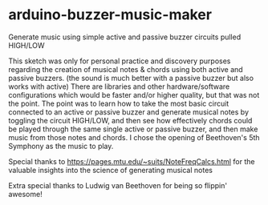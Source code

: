# arduino-buzzer-music-maker
Generate music using simple active and passive buzzer circuits pulled HIGH/LOW

This sketch was only for personal practice and discovery purposes regarding
the creation of musical notes & chords using both active and passive buzzers.
 (the sound is much better with a passive buzzer but also works with active)
There are libraries and other hardware/software configurations which would
be faster and/or higher quality, but that was not the point. The point was to
learn how to take the most basic circuit connected to an active or passive 
buzzer and generate musical notes by toggling the circuit HIGH/LOW, and then
see how effectively chords could be played through the same single active or
passive buzzer, and then make music from those notes and chords. I chose the
opening of Beethoven's 5th Symphony as the music to play.

Special thanks to https://pages.mtu.edu/~suits/NoteFreqCalcs.html for the
valuable insights into the science of generating musical notes

Extra special thanks to Ludwig van Beethoven for being so flippin' awesome!
